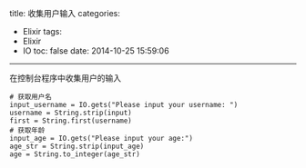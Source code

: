 title: 收集用户输入
categories:
  - Elixir
tags:
  - Elixir
  - IO
toc: false
date: 2014-10-25 15:59:06
---

在控制台程序中收集用户的输入

```
# 获取用户名
input_username = IO.gets("Please input your username: ")
username = String.strip(input)
first = String.first(username)
# 获取年龄
input_age = IO.gets("Please input your age:")
age_str = String.strip(input_age)
age = String.to_integer(age_str)
```
